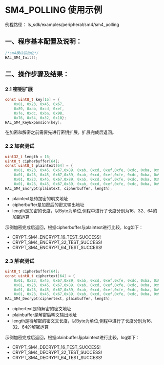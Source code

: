 # SM4_POLLING 使用示例

例程路径： ls_sdk/examples/peripheral/sm4/sm4_polling

## 一、程序基本配置及说明：

```c
/*sm4模块初始化*/
HAL_SM4_Init();
```

## 二、操作步骤及结果：

### 2.1	密钥扩展

```c
const uint8_t key[16] = {
    0x01, 0x23, 0x45, 0x67,
    0x89, 0xab, 0xcd, 0xef,
    0xfe, 0xdc, 0xba, 0x98,
    0x76, 0x54, 0x32, 0x10};
HAL_SM4_KeyExpansion(key);
```

在加密和解密之前需要先进行密钥扩展，扩展完成后返回。

### 2.2	加密测试

```c
uint32_t length = 16;
uint8_t cipherbuffer[64];
const uint8_t plaintext[64] = {
    0x01, 0x23, 0x45, 0x67,0x89, 0xab, 0xcd, 0xef,0xfe, 0xdc, 0xba, 0x98,0x76, 0x54, 0x32, 0x10,
    0x01, 0x23, 0x45, 0x67,0x89, 0xab, 0xcd, 0xef,0xfe, 0xdc, 0xba, 0x98,0x76, 0x54, 0x32, 0x10,
    0x01, 0x23, 0x45, 0x67,0x89, 0xab, 0xcd, 0xef,0xfe, 0xdc, 0xba, 0x98,0x76, 0x54, 0x32, 0x10,
    0x01, 0x23, 0x45, 0x67,0x89, 0xab, 0xcd, 0xef,0xfe, 0xdc, 0xba, 0x98,0x76, 0x54, 0x32, 0x10};
HAL_SM4_Encrypt(plaintext, cipherbuffer, length);
```

- plaintext是待加密的明文地址
- cipherbuffer是加密后的密文输出地址
- length是加密的长度，以Byte为单位,例程中进行了长度分别为16、32、64的加密运算

示例加密完成后返回，根据cipherbuffer与plaintext进行比较，log如下：

- CRYPT_SM4_ENCRYPT_16_TEST_SUCCESS!
- CRYPT_SM4_ENCRYPT_32_TEST_SUCCESS!
- CRYPT_SM4_ENCRYPT_64_TEST_SUCCESS!

### 2.3	解密测试

```c
uint8_t cipherbuffer[64];
const uint8_t ciphertext[64] = {
    0x01, 0x23, 0x45, 0x67,0x89, 0xab, 0xcd, 0xef,0xfe, 0xdc, 0xba, 0x98,0x76, 0x54, 0x32, 0x10,
    0x01, 0x23, 0x45, 0x67,0x89, 0xab, 0xcd, 0xef,0xfe, 0xdc, 0xba, 0x98,0x76, 0x54, 0x32, 0x10,
    0x01, 0x23, 0x45, 0x67,0x89, 0xab, 0xcd, 0xef,0xfe, 0xdc, 0xba, 0x98,0x76, 0x54, 0x32, 0x10,
    0x01, 0x23, 0x45, 0x67,0x89, 0xab, 0xcd, 0xef,0xfe, 0xdc, 0xba, 0x98,0x76, 0x54, 0x32, 0x10};
HAL_SM4_Decrypt(ciphertext, plainbuffer, length);
```

- ciphertext是待解密的密文地址
- plainbuffer是解密后明文输出地址
- length是待解密的密文文长度，以Byte为单位,例程中进行了长度分别为16、32、64的解密运算

示例加密完成后返回，根据plainbuffer与plaintext进行比较，log如下：

- CRYPT_SM4_DECRYPT_16_TEST_SUCCESS!
- CRYPT_SM4_DECRYPT_32_TEST_SUCCESS!
- CRYPT_SM4_DECRYPT_64_TEST_SUCCESS!

